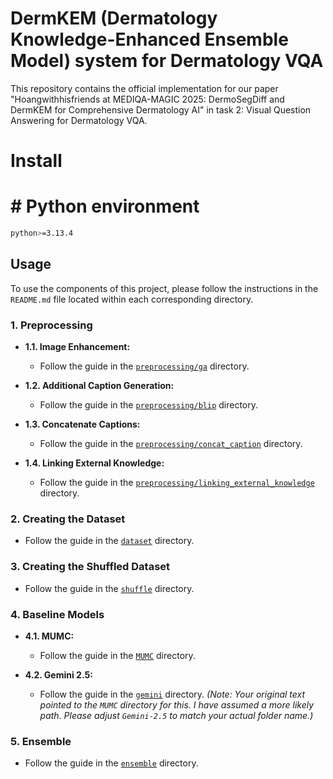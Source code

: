 # DermKEM (Dermatology Knowledge-Enhanced Ensemble Model) system for Dermatology VQA
This repository contains the official implementation for our paper "Hoangwithhisfriends at MEDIQA-MAGIC 2025:
DermoSegDiff and DermKEM for Comprehensive Dermatology AI" in task 2: Visual Question Answering for Dermatology VQA.
# Install
# # Python environment
```bash
python>=3.13.4
```
## Usage

To use the components of this project, please follow the instructions in the `README.md` file located within each corresponding directory.

### 1. Preprocessing

- **1.1. Image Enhancement:**
  - Follow the guide in the [`preprocessing/ga`](./preprocessing/ga) directory.

- **1.2. Additional Caption Generation:**
  - Follow the guide in the [`preprocessing/blip`](./preprocessing/blip) directory.

- **1.3. Concatenate Captions:**
  - Follow the guide in the [`preprocessing/concat_caption`](./preprocessing/concat_caption) directory.

- **1.4. Linking External Knowledge:**
  - Follow the guide in the [`preprocessing/linking_external_knowledge`](./preprocessing/linking_external_knowledge) directory.

### 2. Creating the Dataset

- Follow the guide in the [`dataset`](./dataset) directory.

### 3. Creating the Shuffled Dataset

- Follow the guide in the [`shuffle`](./shuffle) directory.

### 4. Baseline Models

- **4.1. MUMC:**
  - Follow the guide in the [`MUMC`](./MUMC) directory.

- **4.2. Gemini 2.5:**
  - Follow the guide in the [`gemini`](./gemini) directory. 
  *(Note: Your original text pointed to the `MUMC` directory for this. I have assumed a more likely path. Please adjust `Gemini-2.5` to match your actual folder name.)*

### 5. Ensemble

- Follow the guide in the [`ensemble`](./ensemble) directory.
